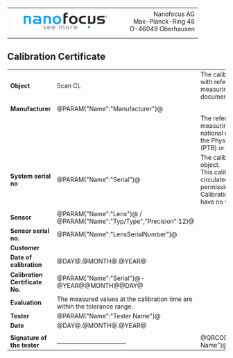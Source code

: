 <!--   EvalAlgoName=NFTopoInfo -->
||||
|:-|:-:|-:|
|![](logo.png)| | Nanofocus AG <br> Max-Planck-Ring 48  <br>  D-46049 Oberhausen|
||| 

 
 
## Calibration Certificate
 


||||
|-|-|-|
|__Object__|    Scan CL | The calibration is performed by comparison with reference standards, with standard measuring equipment or on the basis of documented calibration procedures. <br>|
||||
|__Manufacturer__| @PARAM{"Name":"Manufacturer"}@ || 
||| The reference standards and standard measuring equipment are traceable to the national measuring standards maintained by the Physikalisch-Technische Bundesanstalt (PTB) or to other national standards.|
|__System serial no__|  @PARAM{"Name":"Serial"}@ | The calibration results refer exclusively to the object. <br> This calibration certificate may not be circulated other than in full, except with our permission. <br> Calibration certificates without signature have no validity.| 
||||
|__Sensor__ | @PARAM{"Name":"Lens"}@  /  @PARAM{"Name":"Typ/Type","Precision":12}@  | |
|__Sensor serial no.__ | @PARAM{"Name":"LensSerialNumber"}@ | |
|__Customer__ |  | |
|__Date of calibration__  |  @DAY@.@MONTH@.@YEAR@  | |
|__Calibration Certificate No.__ |  @PARAM{"Name":"Serial"}@-@YEAR@@MONTH@@DAY@  | |
|__Evaluation__  |The measured values at the calibration time are within the tolerance range.  | |
|__Tester__  | @PARAM{"Name":"Tester Name"}@  | |
|__Date__ |  @DAY@.@MONTH@.@YEAR@ | |
| | | | 
|__Signature of the tester__|  _________________________  |@QRCODE{"Text":"@PARAM{"Name":"Tester Name"}@"}@ |

 
 




 